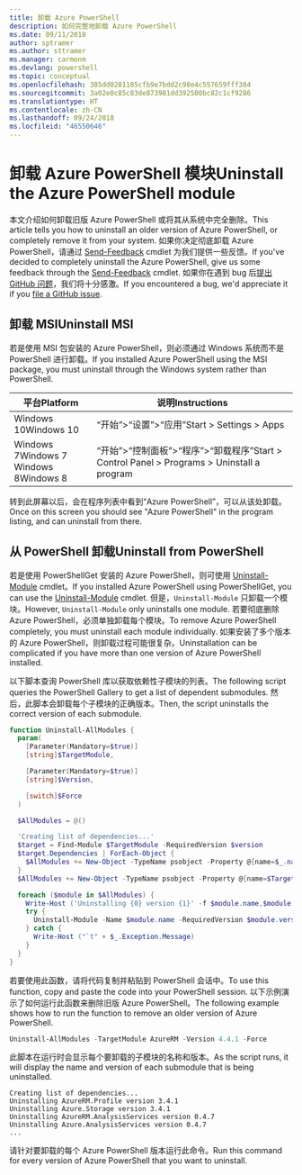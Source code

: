 ```yaml
---
title: 卸载 Azure PowerShell
description: 如何完整地卸载 Azure PowerShell
ms.date: 09/11/2018
author: sptramer
ms.author: sttramer
ms.manager: carmonm
ms.devlang: powershell
ms.topic: conceptual
ms.openlocfilehash: 385dd0281185cfb9e7bdd2c98e4c557659fff384
ms.sourcegitcommit: 3a02e0c85c83de873981dd392500bc82c1cf9286
ms.translationtype: HT
ms.contentlocale: zh-CN
ms.lasthandoff: 09/24/2018
ms.locfileid: "46550646"
---
```

# <a name="uninstall-the-azure-powershell-module"></a><span data-ttu-id="e2ec7-103">卸载 Azure PowerShell 模块</span><span class="sxs-lookup"><span data-stu-id="e2ec7-103">Uninstall the Azure PowerShell module</span></span>

<span data-ttu-id="e2ec7-104">本文介绍如何卸载旧版 Azure PowerShell 或将其从系统中完全删除。</span><span class="sxs-lookup"><span data-stu-id="e2ec7-104">This article tells you how to uninstall an older version of Azure PowerShell, or completely remove it from your system.</span></span> <span data-ttu-id="e2ec7-105">如果你决定彻底卸载 Azure PowerShell，请通过 [Send-Feedback](/powershell/module/azurerm.profile/send-feedback) cmdlet 为我们提供一些反馈。</span><span class="sxs-lookup"><span data-stu-id="e2ec7-105">If you've decided to completely uninstall the Azure PowerShell, give us some feedback through the [Send-Feedback](/powershell/module/azurerm.profile/send-feedback) cmdlet.</span></span>
<span data-ttu-id="e2ec7-106">如果你在遇到 bug 后[提出 GitHub 问题](https://github.com/azure/azure-powershell/issues)，我们将十分感激。</span><span class="sxs-lookup"><span data-stu-id="e2ec7-106">If you encountered a bug, we'd appreciate it if you [file a GitHub issue](https://github.com/azure/azure-powershell/issues).</span></span>

## <a name="uninstall-msi"></a><span data-ttu-id="e2ec7-107">卸载 MSI</span><span class="sxs-lookup"><span data-stu-id="e2ec7-107">Uninstall MSI</span></span>

<span data-ttu-id="e2ec7-108">若是使用 MSI 包安装的 Azure PowerShell，则必须通过 Windows 系统而不是 PowerShell 进行卸载。</span><span class="sxs-lookup"><span data-stu-id="e2ec7-108">If you installed Azure PowerShell using the MSI package, you must uninstall through the Windows system rather than PowerShell.</span></span>

| <span data-ttu-id="e2ec7-109">平台</span><span class="sxs-lookup"><span data-stu-id="e2ec7-109">Platform</span></span> | <span data-ttu-id="e2ec7-110">说明</span><span class="sxs-lookup"><span data-stu-id="e2ec7-110">Instructions</span></span> |
|----------|--------------|
| <span data-ttu-id="e2ec7-111">Windows 10</span><span class="sxs-lookup"><span data-stu-id="e2ec7-111">Windows 10</span></span> | <span data-ttu-id="e2ec7-112">“开始”>“设置”>“应用”</span><span class="sxs-lookup"><span data-stu-id="e2ec7-112">Start > Settings > Apps</span></span> |
| <span data-ttu-id="e2ec7-113">Windows 7</span><span class="sxs-lookup"><span data-stu-id="e2ec7-113">Windows 7</span></span> </br><span data-ttu-id="e2ec7-114">Windows 8</span><span class="sxs-lookup"><span data-stu-id="e2ec7-114">Windows 8</span></span> | <span data-ttu-id="e2ec7-115">“开始”>“控制面板”>“程序”>“卸载程序”</span><span class="sxs-lookup"><span data-stu-id="e2ec7-115">Start > Control Panel > Programs > Uninstall a program</span></span> |

<span data-ttu-id="e2ec7-116">转到此屏幕以后，会在程序列表中看到“Azure PowerShell”，可以从该处卸载。</span><span class="sxs-lookup"><span data-stu-id="e2ec7-116">Once on this screen you should see "Azure PowerShell" in the program listing, and can uninstall from there.</span></span>

## <a name="uninstall-from-powershell"></a><span data-ttu-id="e2ec7-117">从 PowerShell 卸载</span><span class="sxs-lookup"><span data-stu-id="e2ec7-117">Uninstall from PowerShell</span></span>

<span data-ttu-id="e2ec7-118">若是使用 PowerShellGet 安装的 Azure PowerShell，则可使用 [Uninstall-Module](/powershell/module/powershellget/uninstall-module) cmdlet。</span><span class="sxs-lookup"><span data-stu-id="e2ec7-118">If you installed Azure PowerShell using PowerShellGet, you can use the [Uninstall-Module](/powershell/module/powershellget/uninstall-module) cmdlet.</span></span> <span data-ttu-id="e2ec7-119">但是，`Uninstall-Module` 只卸载一个模块。</span><span class="sxs-lookup"><span data-stu-id="e2ec7-119">However, `Uninstall-Module` only uninstalls one module.</span></span> <span data-ttu-id="e2ec7-120">若要彻底删除 Azure PowerShell，必须单独卸载每个模块。</span><span class="sxs-lookup"><span data-stu-id="e2ec7-120">To remove Azure PowerShell completely, you must uninstall each module individually.</span></span> <span data-ttu-id="e2ec7-121">如果安装了多个版本的 Azure PowerShell，则卸载过程可能很复杂。</span><span class="sxs-lookup"><span data-stu-id="e2ec7-121">Uninstallation can be complicated if you have more than one version of Azure PowerShell installed.</span></span>

<span data-ttu-id="e2ec7-122">以下脚本查询 PowerShell 库以获取依赖性子模块的列表。</span><span class="sxs-lookup"><span data-stu-id="e2ec7-122">The following script queries the PowerShell Gallery to get a list of dependent submodules.</span></span> <span data-ttu-id="e2ec7-123">然后，此脚本会卸载每个子模块的正确版本。</span><span class="sxs-lookup"><span data-stu-id="e2ec7-123">Then, the script uninstalls the correct version of each submodule.</span></span>

```powershell
function Uninstall-AllModules {
  param(
    [Parameter(Mandatory=$true)]
    [string]$TargetModule,

    [Parameter(Mandatory=$true)]
    [string]$Version,

    [switch]$Force
  )

  $AllModules = @()

  'Creating list of dependencies...'
  $target = Find-Module $TargetModule -RequiredVersion $version
  $target.Dependencies | ForEach-Object {
    $AllModules += New-Object -TypeName psobject -Property @{name=$_.name; version=$_.requiredversion}
  }
  $AllModules += New-Object -TypeName psobject -Property @{name=$TargetModule; version=$Version}

  foreach ($module in $AllModules) {
    Write-Host ('Uninstalling {0} version {1}' -f $module.name,$module.version)
    try {
      Uninstall-Module -Name $module.name -RequiredVersion $module.version -Force:$Force -ErrorAction Stop
    } catch {
      Write-Host ("`t" + $_.Exception.Message)
    }
  }
}
```

<span data-ttu-id="e2ec7-124">若要使用此函数，请将代码复制并粘贴到 PowerShell 会话中。</span><span class="sxs-lookup"><span data-stu-id="e2ec7-124">To use this function, copy and paste the code into your PowerShell session.</span></span> <span data-ttu-id="e2ec7-125">以下示例演示了如何运行此函数来删除旧版 Azure PowerShell。</span><span class="sxs-lookup"><span data-stu-id="e2ec7-125">The following example shows how to run the function to remove an older version of Azure PowerShell.</span></span>

```powershell
Uninstall-AllModules -TargetModule AzureRM -Version 4.4.1 -Force
```

<span data-ttu-id="e2ec7-126">此脚本在运行时会显示每个要卸载的子模块的名称和版本。</span><span class="sxs-lookup"><span data-stu-id="e2ec7-126">As the script runs, it will display the name and version of each submodule that is being uninstalled.</span></span>

```output
Creating list of dependencies...
Uninstalling AzureRM.Profile version 3.4.1
Uninstalling Azure.Storage version 3.4.1
Uninstalling AzureRM.AnalysisServices version 0.4.7
Uninstalling Azure.AnalysisServices version 0.4.7
...
```

<span data-ttu-id="e2ec7-127">请针对要卸载的每个 Azure PowerShell 版本运行此命令。</span><span class="sxs-lookup"><span data-stu-id="e2ec7-127">Run this command for every version of Azure PowerShell that you want to uninstall.</span></span>
